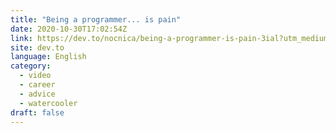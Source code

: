 ```yaml
---
title: "Being a programmer... is pain"
date: 2020-10-30T17:02:54Z
link: https://dev.to/nocnica/being-a-programmer-is-pain-3ial?utm_medium=RSS&utm_source=news.12bit.vn
site: dev.to
language: English
category:
  - video
  - career
  - advice
  - watercooler
draft: false
---
```


